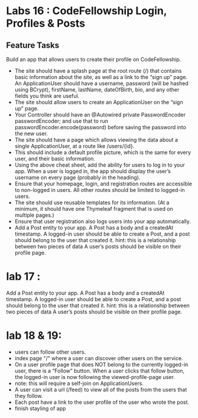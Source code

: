 # Labs 16 : CodeFellowship Login, Profiles & Posts

## Feature Tasks
Build an app that allows users to create their profile on CodeFellowship.

- The site should have a splash page at the root route (/) that contains basic information about the site, as well as a link to the “sign up” page. An ApplicationUser should have a username, password (will be hashed using BCrypt), firstName, lastName, dateOfBirth, bio, and any other fields you think are useful.
- The site should allow users to create an ApplicationUser on the “sign up” page.
- Your Controller should have an @Autowired private PasswordEncoder passwordEncoder; and use that to run passwordEncoder.encode(password) before saving the password into the new user.
- The site should have a page which allows viewing the data about a single ApplicationUser, at a route like /users/{id}.
- This should include a default profile picture, which is the same for every user, and their basic information.
- Using the above cheat sheet, add the ability for users to log in to your app. When a user is logged in, the app should display the user’s username on every page (probably in the heading).
- Ensure that your homepage, login, and registration routes are accessible to non-logged in users. All other routes should be limited to logged-in users.
- The site should use reusable templates for its information. (At a minimum, it should have one Thymeleaf fragment that is used on multiple pages.)
- Ensure that user registration also logs users into your app automatically.
- Add a Post entity to your app. A Post has a body and a createdAt timestamp. A logged-in user should be able to create a Post, and a post should belong to the user that created it. hint: this is a relationship between two pieces of data A user’s posts should be visible on their profile page.

# lab 17 :

Add a Post entity to your app. A Post has a body and a createdAt timestamp. A logged-in user should be able to create a Post, and a post should belong to the user that created it. hint: this is a relationship between two pieces of data A user’s posts should be visible on their profile page.

# lab 18 & 19:

- users can follow other users.
- index page "/" where a user can discover other users on the service.
- On a user profile page that does NOT belong to the currently logged-in user, there is a “Follow” button. When a user clicks that follow button, the logged-in user is now following the viewed-profile-page user.
- note: this will require a self-join on ApplicationUsers.
- A user can visit a url (/feed) to view all of the posts from the users that they follow.
- Each post have a link to the user profile of the user who wrote the post.
- finish stayling of app 

